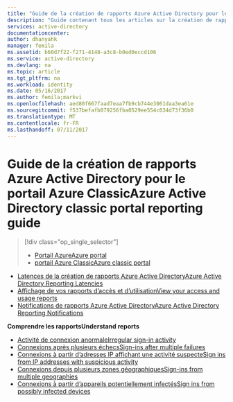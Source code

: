 ```yaml
---
title: "Guide de la création de rapports Azure Active Directory pour le portail Azure Classic | Microsoft Docs"
description: "Guide contenant tous les articles sur la création de rapports Azure Active Directory pour le portail Azure Classic"
services: active-directory
documentationcenter: 
author: dhanyahk
manager: femila
ms.assetid: b60d7f22-f271-4148-a3c8-b0ed0eccd106
ms.service: active-directory
ms.devlang: na
ms.topic: article
ms.tgt_pltfrm: na
ms.workload: identity
ms.date: 05/16/2017
ms.author: femila;markvi
ms.openlocfilehash: aed80f667faad7eaa7fb9cb744e3061daa3ea61e
ms.sourcegitcommit: f537befafb079256fba0529ee554c034d73f36b0
ms.translationtype: MT
ms.contentlocale: fr-FR
ms.lasthandoff: 07/11/2017
---
```

# <a name="azure-active-directory-classic-portal-reporting-guide"></a><span data-ttu-id="0fc45-103">Guide de la création de rapports Azure Active Directory pour le portail Azure Classic</span><span class="sxs-lookup"><span data-stu-id="0fc45-103">Azure Active Directory classic portal reporting guide</span></span>
> [!div class="op_single_selector"]
> * [<span data-ttu-id="0fc45-104">Portail Azure</span><span class="sxs-lookup"><span data-stu-id="0fc45-104">Azure portal</span></span>](active-directory-reporting-guide.md)
> * [<span data-ttu-id="0fc45-105">portail Azure Classic</span><span class="sxs-lookup"><span data-stu-id="0fc45-105">Azure classic portal</span></span>](active-directory-reporting-guide-classic-portal.md)
> 
> 

* [<span data-ttu-id="0fc45-106">Latences de la création de rapports Azure Active Directory</span><span class="sxs-lookup"><span data-stu-id="0fc45-106">Azure Active Directory Reporting Latencies</span></span>](active-directory-reporting-latencies.md)
* [<span data-ttu-id="0fc45-107">Affichage de vos rapports d’accès et d’utilisation</span><span class="sxs-lookup"><span data-stu-id="0fc45-107">View your access and usage reports</span></span>](active-directory-view-access-usage-reports.md)
* [<span data-ttu-id="0fc45-108">Notifications de rapports Azure Active Directory</span><span class="sxs-lookup"><span data-stu-id="0fc45-108">Azure Active Directory Reporting Notifications</span></span>](active-directory-reporting-notifications.md)

<span data-ttu-id="0fc45-109">**Comprendre les rapports**</span><span class="sxs-lookup"><span data-stu-id="0fc45-109">**Understand reports**</span></span>

* [<span data-ttu-id="0fc45-110">Activité de connexion anormale</span><span class="sxs-lookup"><span data-stu-id="0fc45-110">Irregular sign-in activity</span></span>](active-directory-reporting-irregular-sign-in-activity.md)
* [<span data-ttu-id="0fc45-111">Connexions après plusieurs échecs</span><span class="sxs-lookup"><span data-stu-id="0fc45-111">Sign-ins after multiple failures</span></span>](active-directory-reporting-sign-ins-after-multiple-failures.md)
* [<span data-ttu-id="0fc45-112">Connexions à partir d’adresses IP affichant une activité suspecte</span><span class="sxs-lookup"><span data-stu-id="0fc45-112">Sign ins from IP addresses with suspicious activity</span></span>](active-directory-reporting-sign-ins-from-ip-addresses-with-suspicious-activity.md)
* [<span data-ttu-id="0fc45-113">Connexions depuis plusieurs zones géographiques</span><span class="sxs-lookup"><span data-stu-id="0fc45-113">Sign-ins from multiple geographies</span></span>](active-directory-reporting-sign-ins-from-multiple-geographies.md)
* [<span data-ttu-id="0fc45-114">Connexions à partir d’appareils potentiellement infectés</span><span class="sxs-lookup"><span data-stu-id="0fc45-114">Sign ins from possibly infected devices</span></span>](active-directory-reporting-sign-ins-from-possibly-infected-devices.md)

